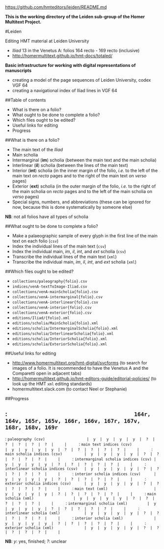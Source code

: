 https://github.com/hmteditors/leiden/README.md

**This is the working directory of the Leiden sub-group of the Homer Multitext Project.**

#Leiden

Editing HMT material at Leiden University

- *Iliad* 13 in the Venetus A:  folios 164 recto - 169 recto (inclusive)
- http://homermultitext.github.io/hmt-docs/totaled/

**Basic infrastructure for working with digital representations of manuscripts**
- creating a model of the page sequences of Leiden University, codex VGF 64
- creating a navigational index of Iliad lines in VGF 64

##Table of contents

- What is there on a folio? 
- What ought to be done to complete a folio?
- Which files ought to be edited?
- Useful links for editing
- Progress

##What is there on a folio?

* The main text of the *Iliad*
* Main scholia
* Intermarginal (**im**) scholia (between the main text and the main scholia)
* Interlinear (**il**) scholia (between the lines of the main text)
* Interior (**int**) scholia (in the inner margin of the folio, *i.e.* to the left of the main text on *recto* pages and to the right of the main text on *verso* pages)
* Exterior (**ext**) scholia (in the outer margin of the folio, *i.e.* to the right of the main scholia on *recto* pages and to the left of the main scholia on *verso* pages)
* Special signs, numbers, and abbreviations (these can be ignored for now, because this is done systematically by someone else)

**NB**: not all folios have all types of scholia

##What ought to be done to complete a folio?

* Make a palaeographic sample of every glyph in the first line of the main text on each folio (`csv`)
* Index the individual lines of the main text (`csv`)
* Index the individual main, *im*, *il*, *int*, and *ext* scholia (`csv`)
* Transcribe the individual lines of the main text (`xml`)
* Transcribe the individual main, *im*, *il*, *int*, and *ext* scholia (`xml`)

##Which files ought to be edited?

* `collections/paleography{folio}.csv`
* `indices/venA-textToImage-Iliad.csv`
* `collections/venA-mainScholia{folio}.csv`
* `collections/venA-intermarginal{folio}.csv`
* `collections/venA-interlinear{folio}.csv`
* `collections/venA-interior{folio}.csv`
* `collections/venA-exterior{folio}.csv`
* `editions/Iliad/{folio}.xml`
* `editions/scholia/MainScholia{folio}.xml`
* `editions/scholia/IntermarginalScholia{folio}.xml`
* `editions/scholia/InterlinearScholia{folio}.xml`
* `editions/scholia/InteriorScholia{folio}.xml`
* `editions/scholia/ExteriorScholia{folio}.xml`

##Useful links for editing

* http://www.homermultitext.org/hmt-digital/svcforms (to search for images of a folio. It is recommended to have the Venetus A and the Comparetti open in adjacent tabs)
* http://homermultitext.github.io/hmt-editors-guide/editorial-policies/ (to look up the HMT `xml` editing standards)
* homermultitext.slack.com (to contact Neel or Stephanie)

##Progress

: `                                      164r, 164v, 165r, 165v, 166r, 166v, 167r, 167v, 168r, 168v, 169r`
---
: `paleography (csv)                   |  y  |  y  |  y  |  y  |  ?  |  ?  |  ?  |  ?  |  ?  |     |     `
: `main text indices (csv)             |  y  |  y  |  y  |  y  |  ?  |  ?  |  ?  |  ?  |  ?  |     |     `
: `main scholia indices (csv)          |  y  |  y  |  y  |  y  |  ?  |  ?  |  ?  |  ?  |  ?  |     |     `
: `intermarginal scholia indices (csv) |  y  |  y  |  y  |  y  |  ?  |  ?  |  ?  |  ?  |  ?  |     |     `
: `interlinear scholia indices (csv)   |  y  |  y  |  y  |  y  |  ?  |  ?  |  ?  |  ?  |  ?  |     |     `
: `interior scholia indices (csv)      |  y  |  y  |  y  |  y  |  ?  |  ?  |  ?  |  ?  |  ?  |     |     `
: `exterior scholia indices (csv)      |  y  |  y  |  y  |  y  |  ?  |  ?  |  ?  |  ?  |  ?  |     |     `
: `main text (xml)                     |  y  |  y  |  y  |  y  |  ?  |  ?  |  ?  |  ?  |  ?  |     |     `
: `main scholia (xml)                  |  y  |  y  |  y  |  y  |  ?  |  ?  |  ?  |  ?  |  ?  |     |     `
: `intermarginal scholia (xml)         |  y  |  y  |  y  |  y  |  ?  |  ?  |  ?  |  ?  |  ?  |     |     `
: `interlinear scholia (xml)           |  y  |  y  |  y  |  y  |  ?  |  ?  |  ?  |  ?  |  ?  |     |     `
: `interior scholia (xml)              |  y  |  y  |  y  |  y  |  ?  |  ?  |  ?  |  ?  |  ?  |     |     `
: `exterior scholia (xml)              |  y  |  y  |  y  |  y  |  ?  |  ?  |  ?  |  ?  |  ?  |     |     `

**NB**: *y*: yes, finished; *?*: unclear
